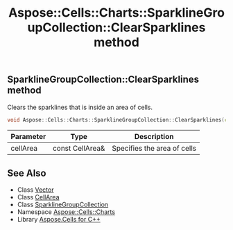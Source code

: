 ﻿---
title: Aspose::Cells::Charts::SparklineGroupCollection::ClearSparklines method
linktitle: ClearSparklines
second_title: Aspose.Cells for C++ API Reference
description: 'Aspose::Cells::Charts::SparklineGroupCollection::ClearSparklines method. Clears the sparklines that is inside an area of cells in C++.'
type: docs
weight: 800
url: /cpp/aspose.cells.charts/sparklinegroupcollection/clearsparklines/
---
## SparklineGroupCollection::ClearSparklines method


Clears the sparklines that is inside an area of cells.

```cpp
void Aspose::Cells::Charts::SparklineGroupCollection::ClearSparklines(const CellArea &cellArea)
```


| Parameter | Type | Description |
| --- | --- | --- |
| cellArea | const CellArea\& | Specifies the area of cells |

## See Also

* Class [Vector](../../../aspose.cells/vector/)
* Class [CellArea](../../../aspose.cells/cellarea/)
* Class [SparklineGroupCollection](../)
* Namespace [Aspose::Cells::Charts](../../)
* Library [Aspose.Cells for C++](../../../)
